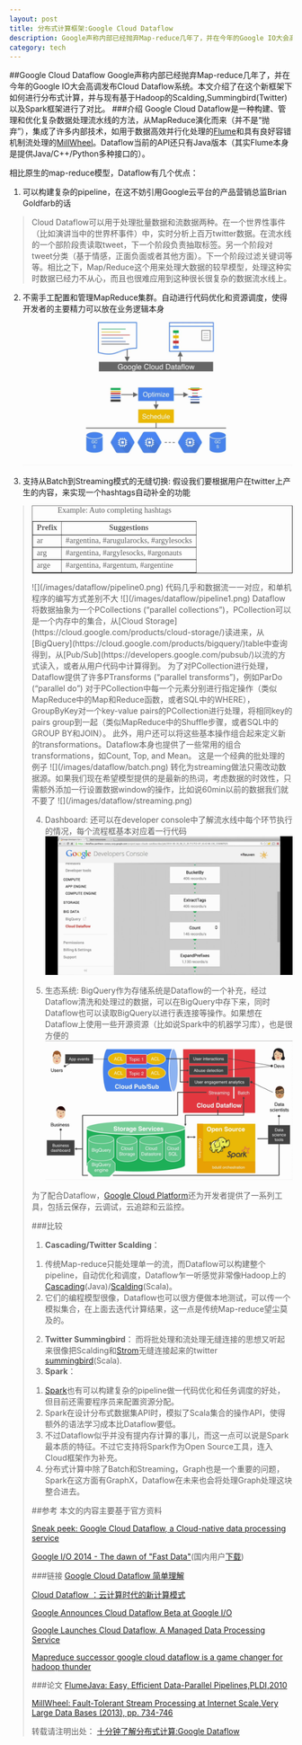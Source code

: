 ```yaml
---
layout: post
title: 分布式计算框架:Google Cloud Dataflow
description: Google声称内部已经抛弃Map-reduce几年了，并在今年的Google IO大会高调发布Cloud Dataflow系统。本文介绍了在这个新框架下如何进行分布式计算，并与现有基于Hadoop的Scalding,Summingbird(Twitter)以及Spark框架进行了对比。
category: tech
---
```

##Google Cloud Dataflow
Google声称内部已经抛弃Map-reduce几年了，并在今年的Google IO大会高调发布Cloud Dataflow系统。本文介绍了在这个新框架下如何进行分布式计算，并与现有基于Hadoop的Scalding,Summingbird(Twitter)以及Spark框架进行了对比。
###介绍
Google Cloud Dataflow是一种构建、管理和优化复杂数据处理流水线的方法，从MapReduce演化而来（并不是“抛弃”），集成了许多内部技术，如用于数据高效并行化处理的[Flume](http://pages.cs.wisc.edu/~akella/CS838/F12/838-CloudPapers/FlumeJava.pdf)和具有良好容错机制流处理的[MillWheel](http://research.google.com/pubs/pub41378.html)。Dataflow当前的API还只有Java版本（其实Flume本身是提供Java/C++/Python多种接口的）。

相比原生的map-reduce模型，Dataflow有几个优点：

1. 可以构建复杂的pipeline，在这不妨引用Google云平台的产品营销总监Brian Goldfarb的话
>Cloud Dataflow可以用于处理批量数据和流数据两种。在一个世界性事件（比如演讲当中的世界杯事件）中，实时分析上百万twitter数据。在流水线的一个部阶段责读取tweet，下一个阶段负责抽取标签。另一个阶段对tweet分类（基于情感，正面负面或者其他方面）。下一个阶段过滤关键词等等。相比之下，Map/Reduce这个用来处理大数据的较早模型，处理这种实时数据已经力不从心，而且也很难应用到这种很长很复杂的数据流水线上。

2. 不需手工配置和管理MapReduce集群。自动进行代码优化和资源调度，使得开发者的主要精力可以放在业务逻辑本身
![](/images/dataflow/dataflow.png)

3. 支持从Batch到Streaming模式的无缝切换:
假设我们要根据用户在twitter上产生的内容，来实现一个hashtags自动补全的功能
><table style="font-family: Times;" border="1">
<caption>Example: Auto completing hashtags</caption>
<tbody>
<tr><th align="center">Prefix</th><th align="center">Suggestions</th></tr>
<tr>
<td>ar</td>
<td>#argentina, #arugularocks, #argylesocks</td>
</tr>
<tr>
<td>arg</td>
<td>#argentina, #argylesocks, #argonauts</td>
</tr>
<tr>
<td>arge</td>
<td>#argentina, #argentum, #argentine</td>
</tr>
</tbody>
</table>
![](/images/dataflow/pipeline0.png)
代码几乎和数据流一一对应，和单机程序的编写方式差别不大
![](/images/dataflow/pipeline1.png)
Dataflow将数据抽象为一个PCollections (“parallel collections”)，PCollection可以是一个内存中的集合，从[Cloud Storage](https://cloud.google.com/products/cloud-storage/)读进来，从[BigQuery](https://cloud.google.com/products/bigquery/)table中查询得到，从[Pub/Sub](https://developers.google.com/pubsub/)以流的方式读入，或者从用户代码中计算得到。
为了对PCollection进行处理，Dataflow提供了许多PTransforms (“parallel transforms”)，例如ParDo (“parallel do”) 对于PCollection中每一个元素分别进行指定操作（类似MapReduce中的Map和Reduce函数，或者SQL中的WHERE），GroupByKey对一个key-value pairs的PCollection进行处理，将相同key的pairs group到一起（类似MapReduce中的Shuffle步骤，或者SQL中的GROUP BY和JOIN）。
此外，用户还可以将这些基本操作组合起来定义新的transformations。Dataflow本身也提供了一些常用的组合transformations，如Count, Top, and Mean。
这是一个经典的批处理的例子
![](/images/dataflow/batch.png)
转化为streaming做法只需改动数据源。如果我们现在希望模型提供的是最新的热词，考虑数据的时效性，只需额外添加一行设置数据window的操作，比如说60min以前的数据我们就不要了
![](/images/dataflow/streaming.png)

4. Dashboard:
还可以在developer console中了解流水线中每个环节执行的情况，每个流程框基本对应着一行代码
![](/images/dataflow/dashboard.png)

5. 生态系统:
BigQuery作为存储系统是Dataflow的一个补充，经过Dataflow清洗和处理过的数据，可以在BigQuery中存下来，同时Dataflow也可以读取BigQuery以进行表连接等操作。如果想在Dataflow上使用一些开源资源（比如说Spark中的机器学习库），也是很方便的
![](/images/dataflow/eco.png)

为了配合Dataflow，[Google Cloud Platform](https://developers.google.com/cloud/)还为开发者提供了一系列工具，包括云保存，云调试，云追踪和云监控。

###比较
1. __Cascading/Twitter Scalding__：
1) 传统Map-reduce只能处理单一的流，而Dataflow可以构建整个pipeline，自动优化和调度，Dataflow乍一听感觉非常像Hadoop上的[Cascading](http://www.cascading.org/)(Java)/[Scalding](https://github.com/twitter/scalding/)(Scala)。
2) 它们的编程模型很像，Dataflow也可以很方便做本地测试，可以传一个模拟集合，在上面去迭代计算结果，这一点是传统Map-reduce望尘莫及的。
2. __Twitter Summingbird__：
而将批处理和流处理无缝连接的思想又听起来很像把Scalding和[Strom](https://github.com/nathanmarz/storm)无缝连接起来的twitter [summingbird](https://github.com/twitter/summingbird)(Scala).
3. __Spark__：
1) [Spark](https://spark.incubator.apache.org/)也有可以构建复杂的pipeline做一代码优化和任务调度的好处，但目前还需要程序员来配置资源分配。
2) Spark在设计分布式数据集API时，模拟了Scala集合的操作API，使得额外的语法学习成本比Dataflow要低。
3) 不过Dataflow似乎并没有提内存计算的事儿，而这一点可以说是Spark最本质的特征。不过它支持将Spark作为Open Source工具，连入Cloud框架作为补充。
4) 分布式计算中除了Batch和Streaming，Graph也是一个重要的问题，Spark在这方面有GraphX，Dataflow在未来也会将处理Graph处理这块整合进去。

##参考
本文的内容主要基于官方资料

[Sneak peek: Google Cloud Dataflow, a Cloud-native data processing service](http://googlecloudplatform.blogspot.com/2014/06/sneak-peek-google-cloud-dataflow-a-cloud-native-data-processing-service.html)

[Google I/O 2014 - The dawn of "Fast Data"](http://www.youtube.com/watch?v=TnLiEWglqHk)(国内用户[下载](http://www.clipconverter.cc/download/-zyrPs6V/108992264/))

###链接
[Google Cloud Dataflow 简单理解](http://weibo.com/p/1001603730758610079518)

[Cloud Dataflow ：云计算时代的新计算模式](http://www.infoq.com/cn/news/2014/07/cloud-dataflow)

[Google Announces Cloud Dataflow Beta at Google I/O](http://www.infoq.com/news/2014/06/google-io-cloud-dataflow)

[Google Launches Cloud Dataflow, A Managed Data Processing Service](http://techcrunch.com/2014/06/25/google-launches-cloud-dataflow-a-managed-data-processing-service/)

[Mapreduce successor google cloud dataflow is a game changer for hadoop thunder](http://cloudtimes.org/2014/07/07/mapreduce-successor-google-cloud-dataflow-is-a-game-changer-for-hadoop-thunder/)

###论文
[FlumeJava: Easy, Efficient Data-Parallel Pipelines,PLDI,2010](http://pages.cs.wisc.edu/~akella/CS838/F12/838-CloudPapers/FlumeJava.pdf)

[MillWheel: Fault-Tolerant Stream Processing at Internet Scale,Very Large Data Bases (2013), pp. 734-746](http://research.google.com/pubs/pub41378.html)


转载请注明出处：
[十分钟了解分布式计算:Google Dataflow](http://wli12.github.io/dataflow/)